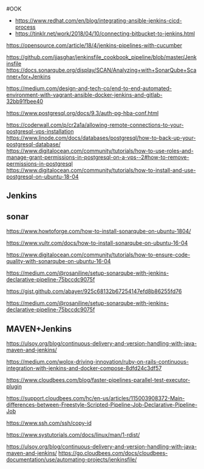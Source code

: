 #OOK

* https://www.redhat.com/en/blog/integrating-ansible-jenkins-cicd-process
* https://tinklr.net/work/2018/04/10/connecting-bitbucket-to-jenkins.html

https://opensource.com/article/18/4/jenkins-pipelines-with-cucumber

https://github.com/jjasghar/jenkinsfile_cookbook_pipeline/blob/master/Jenkinsfile
https://docs.sonarqube.org/display/SCAN/Analyzing+with+SonarQube+Scanner+for+Jenkins

https://medium.com/design-and-tech-co/end-to-end-automated-environment-with-vagrant-ansible-docker-jenkins-and-gitlab-32bb91fbee40

https://www.postgresql.org/docs/9.3/auth-pg-hba-conf.html


https://coderwall.com/p/cr2a1a/allowing-remote-connections-to-your-postgresql-vps-installation
https://www.linode.com/docs/databases/postgresql/how-to-back-up-your-postgresql-database/
https://www.digitalocean.com/community/tutorials/how-to-use-roles-and-manage-grant-permissions-in-postgresql-on-a-vps--2#how-to-remove-permissions-in-postgresql
https://www.digitalocean.com/community/tutorials/how-to-install-and-use-postgresql-on-ubuntu-18-04



Jenkins
------------
[](https://dzone.com/articles/sending-notifications-in-pipeline)

sonar
-----

https://www.howtoforge.com/how-to-install-sonarqube-on-ubuntu-1804/

https://www.vultr.com/docs/how-to-install-sonarqube-on-ubuntu-16-04

https://www.digitalocean.com/community/tutorials/how-to-ensure-code-quality-with-sonarqube-on-ubuntu-16-04

https://medium.com/@rosaniline/setup-sonarqube-with-jenkins-declarative-pipeline-75bccdc9075f

https://gist.github.com/abayer/925c68132b67254147efd8b86255fd76

https://medium.com/@rosaniline/setup-sonarqube-with-jenkins-declarative-pipeline-75bccdc9075f

MAVEN+Jenkins
--------------
https://ulsoy.org/blog/continuous-delivery-and-version-handling-with-java-maven-and-jenkins/

https://medium.com/wolox-driving-innovation/ruby-on-rails-continuous-integration-with-jenkins-and-docker-compose-8dfd24c3df57


https://www.cloudbees.com/blog/faster-pipelines-parallel-test-executor-plugin

https://support.cloudbees.com/hc/en-us/articles/115003908372-Main-differences-between-Freestyle-Scripted-Pipeline-Job-Declarative-Pipeline-Job

https://www.ssh.com/ssh/copy-id

https://www.systutorials.com/docs/linux/man/1-rdist/

https://ulsoy.org/blog/continuous-delivery-and-version-handling-with-java-maven-and-jenkins/ 
https://go.cloudbees.com/docs/cloudbees-documentation/use/automating-projects/jenkinsfile/